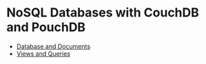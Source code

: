 # NoSQL Databases with CouchDB and PouchDB

- [Database and Documents](/dbs-and-docs/)
- [Views and Queries](/views/)

